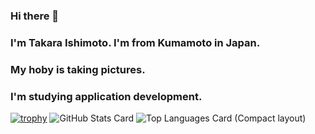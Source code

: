 ### Hi there 👋
### I'm Takara Ishimoto. I'm from Kumamoto in Japan.
### My hoby is taking pictures.
### I'm studying application development.

<!--
**IshimotoTakara/IshimotoTakara** is a ✨ _special_ ✨ repository because its `README.md` (this file) appears on your GitHub profile.

Here are some ideas to get you started:

- 🔭 I’m currently working on ...
- 🌱 I’m currently learning ...
- 👯 I’m looking to collaborate on ...
- 🤔 I’m looking for help with ...
- 💬 Ask me about ...
- 📫 How to reach me: ...
- 😄 Pronouns: ...
- ⚡ Fun fact: ...
-->
[![trophy](https://github-profile-trophy.vercel.app/?username=IshimotoTakara)](https://github.com/ryo-ma/github-profile-trophy)
![GitHub Stats Card](https://github-readme-stats.vercel.app/api?username=IshimotoTakara&count_private=true&theme=chartreuse-dark)
![Top Languages Card (Compact layout)](https://github-readme-stats.vercel.app/api/top-langs/?username=IshimotoTakara&layout=compact&count_private=true&theme=chartreuse-dark)
